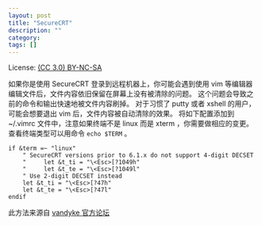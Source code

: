 ```yaml
---
layout: post
title: "SecureCRT"
description: ""
category: 
tags: []
---
```

License: [(CC 3.0) BY-NC-SA](http://creativecommons.org/licenses/by-nc-sa/3.0/)

如果你是使用 SecureCRT 登录到远程机器上，你可能会遇到使用 vim 等编辑器编辑文件后，文件内容依旧保留在屏幕上没有被清除的问题。
这个问题会导致之前的命令和输出快速地被文件内容刷掉。
对于习惯了 putty 或者 xshell 的用户，可能会想要退出 vim 后，文件内容被自动清除的效果。
将如下配置添加到 ~/.vimrc 文件中，注意如果终端不是 linux 而是 xterm ，你需要做相应的变更。
查看终端类型可以用命令 `echo $TERM` 。

~~~
if &term =~ "linux"
    " SecureCRT versions prior to 6.1.x do not support 4-digit DECSET
    "     let &t_ti = "\<Esc>[?1049h"
    "     let &t_te = "\<Esc>[?1049l"
    " Use 2-digit DECSET instead
    let &t_ti = "\<Esc>[?47h"
    let &t_te = "\<Esc>[?47l"
endif
~~~

此方法来源自 [ vandyke 官方论坛](https://forums.vandyke.com/showthread.php?t=3431)
